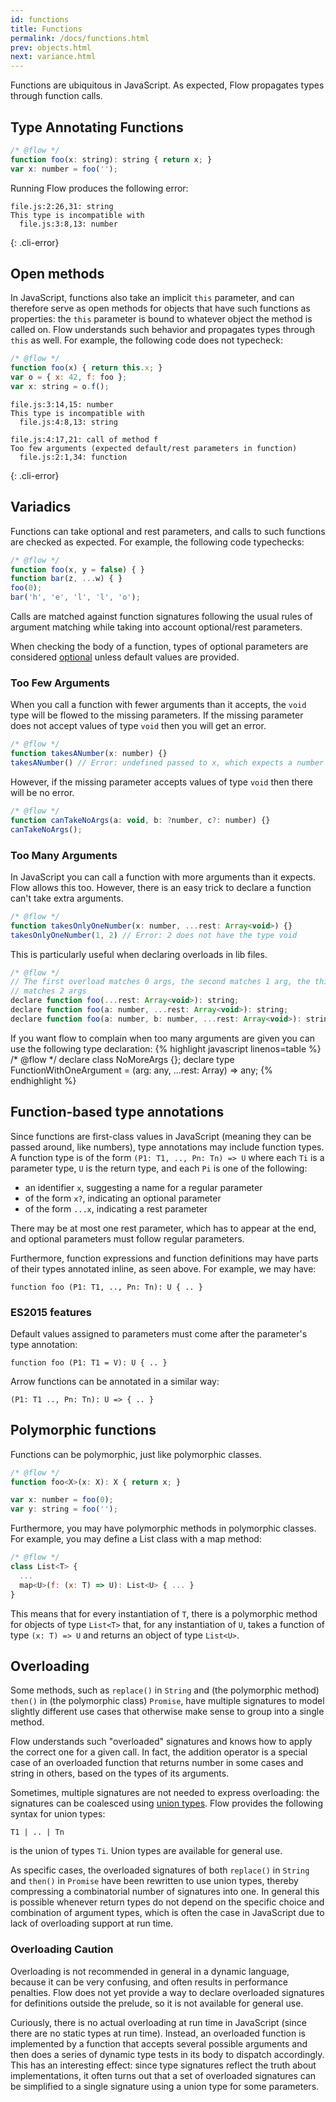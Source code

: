 ```yaml
---
id: functions
title: Functions
permalink: /docs/functions.html
prev: objects.html
next: variance.html
---
```


Functions are ubiquitous in JavaScript. As expected, Flow propagates types through function calls.

## Type Annotating Functions

```js +line_numbers
/* @flow */
function foo(x: string): string { return x; }
var x: number = foo('');
```

Running Flow produces the following error:

```text
file.js:2:26,31: string
This type is incompatible with
  file.js:3:8,13: number
```
{: .cli-error}

## Open methods

In JavaScript, functions also take an implicit `this` parameter, and can
therefore serve as open methods for objects that have such functions as
properties: the `this` parameter is bound to whatever object the method is
called on. Flow understands such behavior and propagates types through `this`
as well. For example, the following code does not typecheck:

```js +line_numbers
/* @flow */
function foo(x) { return this.x; }
var o = { x: 42, f: foo };
var x: string = o.f();
```

```text
file.js:3:14,15: number
This type is incompatible with
  file.js:4:8,13: string

file.js:4:17,21: call of method f
Too few arguments (expected default/rest parameters in function)
  file.js:2:1,34: function
```
{: .cli-error}


## Variadics

Functions can take optional and rest parameters, and calls to such functions
are checked as expected. For example, the following code typechecks:

```js +line_numbers
/* @flow */
function foo(x, y = false) { }
function bar(z, ...w) { }
foo(0);
bar('h', 'e', 'l', 'l', 'o');
```

Calls are matched against function signatures following the usual rules of
argument matching while taking into account optional/rest parameters.

When checking the body of a function, types of optional parameters are considered [optional](http://flowtype.org/docs/nullable-types.html#_) unless default values are provided.

### Too Few Arguments

When you call a function with fewer arguments than it accepts, the `void` type
will be flowed to the missing parameters. If the missing parameter does not
accept values of type `void` then you will get an error.

```js +line_numbers
/* @flow */
function takesANumber(x: number) {}
takesANumber() // Error: undefined passed to x, which expects a number
```

However, if the missing parameter accepts values of type `void` then there will
be no error.

```js +line_numbers
/* @flow */
function canTakeNoArgs(a: void, b: ?number, c?: number) {}
canTakeNoArgs();
```

### Too Many Arguments

In JavaScript you can call a function with more arguments than it expects. Flow
allows this too. However, there is an easy trick to declare a function can't
take extra arguments.

```js +line_numbers
/* @flow */
function takesOnlyOneNumber(x: number, ...rest: Array<void>) {}
takesOnlyOneNumber(1, 2) // Error: 2 does not have the type void
```

This is particularly useful when declaring overloads in lib files.

```js +line_numbers
/* @flow */
// The first overload matches 0 args, the second matches 1 arg, the third
// matches 2 args
declare function foo(...rest: Array<void>): string;
declare function foo(a: number, ...rest: Array<void>): string;
declare function foo(a: number, b: number, ...rest: Array<void>): string;
```

If you want flow to complain when too many arguments are given you can use the
following type declaration:
{% highlight javascript linenos=table %}
/* @flow */
declare class NoMoreArgs {};
declare type FunctionWithOneArgument = (arg: any, ...rest: Array<NoMoreArgs>) => any;
{% endhighlight %}

## Function-based type annotations

Since functions are first-class values in JavaScript (meaning they can be
passed around, like numbers), type annotations may include function types. A
function type is of the form `(P1: T1, .., Pn: Tn) => U` where each `Ti` is a
parameter type, `U` is the return type, and each `Pi` is one of the following:

- an identifier `x`, suggesting a name for a regular parameter
- of the form `x?`, indicating an optional parameter
- of the form `...x`, indicating a rest parameter

There may be at most one rest parameter, which has to appear at the end, and
optional parameters must follow regular parameters.

Furthermore, function expressions and function definitions may have parts of
their types annotated inline, as seen above. For example, we may have:

`function foo (P1: T1, .., Pn: Tn): U { .. }`

### ES2015 features

Default values assigned to parameters must come after the parameter's type annotation:

`function foo (P1: T1 = V): U { .. }`

Arrow functions can be annotated in a similar way:

`(P1: T1 .., Pn: Tn): U => { .. }`

## Polymorphic functions
Functions can be polymorphic, just like polymorphic classes.

```js +line_numbers
/* @flow */
function foo<X>(x: X): X { return x; }

var x: number = foo(0);
var y: string = foo('');
```

Furthermore, you may have polymorphic methods in polymorphic classes. For
example, you may define a List class with a map method:

```js +line_numbers
/* @flow */
class List<T> {
  ...
  map<U>(f: (x: T) => U): List<U> { ... }
}
```

This means that for every instantiation of `T`, there is a polymorphic method
for objects of type `List<T>` that, for any instantiation of `U`, takes a
function of type `(x: T) => U` and returns an object of type `List<U>`.

## Overloading

Some methods, such as `replace()` in `String` and (the polymorphic method)
`then()` in (the polymorphic class) `Promise`, have multiple signatures to
model slightly different use cases that otherwise make sense to group into a single method.

Flow understands such "overloaded" signatures and knows how to apply the
correct one for a given call. In fact, the addition operator is a special case
of an overloaded function that returns number in some cases and string in
others, based on the types of its arguments.

Sometimes, multiple signatures are not needed to express overloading: the signatures can
be coalesced using [union types](http://flowtype.org/docs/union-intersection-types.html#_).
Flow provides the following syntax for union types:

`T1 | .. | Tn`

is the union of types `Ti`. Union types are available for general use.

As specific cases, the overloaded signatures of both `replace()` in `String` and `then()` in `Promise` have been rewritten to use union types, thereby compressing a combinatorial number of signatures into one. In general this is possible whenever return types do not depend on the specific choice and combination of argument types, which is often the case in JavaScript due to lack of overloading support at run time.

### Overloading Caution

Overloading is not recommended in general in a dynamic language, because it
can be very confusing, and often results in performance penalties. Flow does not yet provide a way to declare overloaded signatures for definitions outside the prelude, so it is not available for general use.

Curiously, there is no actual overloading at run time in JavaScript (since
there are no static types at run time). Instead, an overloaded function is
implemented by a function that accepts several possible arguments and then
does a series of dynamic type tests in its body to dispatch accordingly. This
has an interesting effect: since type signatures reflect the truth about
implementations, it often turns out that a set of overloaded signatures can be
simplified to a single signature using a union type for some parameters.
